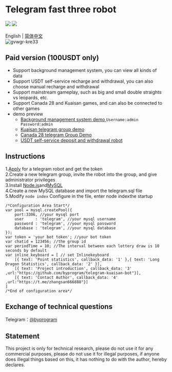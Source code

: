 # Telegram fast three robot
[![](https://img.shields.io/badge/Author-byprogram-orange.svg)](https://github.com/byprogram)
[![](https://img.shields.io/badge/version-1.0-brightgreen.svg)]([https://github.com/byprogram/telegram-kuaisan-bot])<br>
<br>
English | [简体中文](https://github.com/byprogram/telegram-kuaisan-bot/blob/main/README.md)<br>
![gvwgr-kre33](https://user-images.githubusercontent.com/92509765/205933725-217c499c-779b-44e3-824d-e92fca217ab5.gif)

## Paid version (100USDT only)
- Support background management system, you can view all kinds of data<br>
- Support USDT self-service recharge and withdrawal, you can also choose manual recharge and withdrawal
- Support mainstream gameplay, such as big and small double straights vs leopards, etc.
- Support Canada 28 and Kuaisan games, and can also be connected to other games
- demo preview
    - [Background management system demo ](http://3.0.96.211/) `Username:admin Password:admin`<br>
    - [Kuaisan telegram group demo](https://t.me/+m8Ezr3RdrS9hNGI1)
    - [Canada 28 telegram Group Demo](https://t.me/+4Fi3FaxqMLo0Yzg1)
    - [USDT self-service deposit and withdrawal robot](https://t.me/czby_bot)
## Instructions
1.[Apply](https://t.me/BotFather) for a telegram robot and get the token<br>
2.Create a new telegram group, invite the robot into the group, and give administrator privileges<br>
3.Install [Node.js](https://nodejs.org/en/)and[MySQL](https://www.mysql.com/)<br>
4.Create a new MySQL database and import the telegram.sql file<br>
5.Modify `node index` Configure in the file, enter node indexthe startup<br>
```javascrit
/*Configuration Area Start*/
var pool = mysql.createPool({
    port:3306, //your mysql port
    user     : 'telegram', //your mysql username
    password : 'telegram', //your mysql password
    database : 'telegram', //your mysql database
});
var token = 'your bot token'; //your bot token
var chatid = 123456; //the group id
var periodTime = 10; //The interval between each lottery draw is 10 seconds by default
var inline_keyboard = [ // set Inlinekeyboard
    [{ text: 'Point statistics', callback_data: '1' },{ text: 'Long Dragon Statistics', callback_data: '2' }], 
    [{ text: 'Project introduction', callback_data: '3' ,url:"https://github.com/byprogram/telegram-kuaisan-bot"}],
    [{ text: 'Contact Author', callback_data: '4' ,url:"https://t.me/zhangsan666888"}]
]
/*End of configuration area*/
```
## Exchange of technical questions
Telegram：[@byprogram](https://t.me/byprogram)
## Statement
This project is only for technical research, please do not use it for any commercial purposes, please do not use it for illegal purposes, if anyone does illegal things based on this, it has nothing to do with the author, hereby declares.
